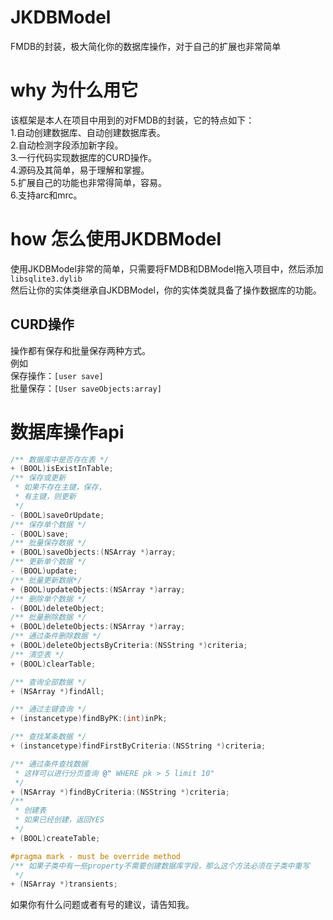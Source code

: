 # JKDBModel
FMDB的封装，极大简化你的数据库操作，对于自己的扩展也非常简单

# why 为什么用它
该框架是本人在项目中用到的对FMDB的封装，它的特点如下：<br>
1.自动创建数据库、自动创建数据库表。<br>
2.自动检测字段添加新字段。<br>
3.一行代码实现数据库的CURD操作。<br>
4.源码及其简单，易于理解和掌握。<br>
5.扩展自己的功能也非常得简单，容易。<br>
6.支持arc和mrc。<br>

# how 怎么使用JKDBModel
使用JKDBModel非常的简单，只需要将FMDB和DBModel拖入项目中，然后添加`libsqlite3.dylib`<br>
然后让你的实体类继承自JKDBModel，你的实体类就具备了操作数据库的功能。

## CURD操作
操作都有保存和批量保存两种方式。<br>
例如<br>
保存操作：`[user save]`<br>
批量保存：`[User saveObjects:array]`

# 数据库操作api
```Objective-C
/** 数据库中是否存在表 */
+ (BOOL)isExistInTable;
/** 保存或更新
 * 如果不存在主键，保存，
 * 有主键，则更新
 */
- (BOOL)saveOrUpdate;
/** 保存单个数据 */
- (BOOL)save;
/** 批量保存数据 */
+ (BOOL)saveObjects:(NSArray *)array;
/** 更新单个数据 */
- (BOOL)update;
/** 批量更新数据*/
+ (BOOL)updateObjects:(NSArray *)array;
/** 删除单个数据 */
- (BOOL)deleteObject;
/** 批量删除数据 */
+ (BOOL)deleteObjects:(NSArray *)array;
/** 通过条件删除数据 */
+ (BOOL)deleteObjectsByCriteria:(NSString *)criteria;
/** 清空表 */
+ (BOOL)clearTable;

/** 查询全部数据 */
+ (NSArray *)findAll;

/** 通过主键查询 */
+ (instancetype)findByPK:(int)inPk;

/** 查找某条数据 */
+ (instancetype)findFirstByCriteria:(NSString *)criteria;

/** 通过条件查找数据 
 * 这样可以进行分页查询 @" WHERE pk > 5 limit 10"
 */
+ (NSArray *)findByCriteria:(NSString *)criteria;
/**
 * 创建表
 * 如果已经创建，返回YES
 */
+ (BOOL)createTable;

#pragma mark - must be override method
/** 如果子类中有一些property不需要创建数据库字段，那么这个方法必须在子类中重写 
 */
+ (NSArray *)transients;
```
如果你有什么问题或者有号的建议，请告知我。
